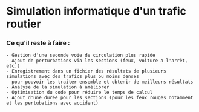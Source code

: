 # Simulation informatique d'un trafic routier

### Ce qu'il reste à faire :
    - Gestion d'une seconde voie de circulation plus rapide
    - Ajout de perturbations via les sections (feux, voiture a l'arrêt, etc.)
    - Enregistrement dans un fichier des résultats de plusieurs simulations avec des trafics plus ou moins denses
      pour pouvoir les traiter ensemble et obtenir de meilleurs résultats
    - Analyse de la simulation à améliorer
    - Optimisation du code pour réduire le temps de calcul
    - Ajout d'une durée pour les sections (pour les feux rouges notamment et les pertubations avec accident) 